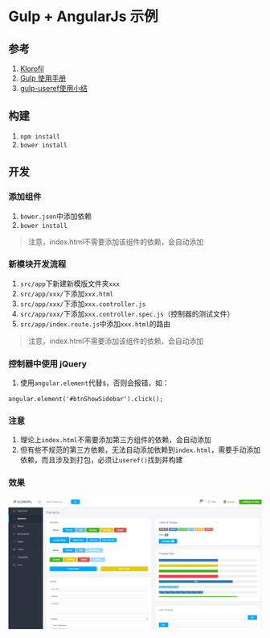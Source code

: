 # Gulp + AngularJs 示例

## 参考
1. [Klorofil](http://www.cssmoban.com/cssthemes/6700.shtml)
2. [Gulp 使用手册](http://www.jianshu.com/p/ac03b3dac85b)
3. [gulp-useref使用小结](https://love-yoyo.github.io/blog/2016/07/24/gulp-useref%E4%BD%BF%E7%94%A8%E5%B0%8F%E7%BB%93/)

## 构建
1. ```npm install```
2. ```bower install```

## 开发
### 添加组件
1. ```bower.json```中添加依赖
2. ```bower install```

> 注意，index.html不需要添加该组件的依赖，会自动添加

### 新模块开发流程
1. ```src/app```下新建新模版文件夹```xxx```
2. ```src/app/xxx/```下添加```xxx.html```
3. ```src/app/xxx/```下添加```xxx.controller.js```
4. ```src/app/xxx/```下添加```xxx.controller.spec.js```（控制器的测试文件）
5. ```src/app/index.route.js```中添加```xxx.html```的路由

> 注意，index.html不需要添加该组件的依赖，会自动添加

### 控制器中使用 jQuery
1. 使用```angular.element```代替```$```，否则会报错，如：
```
angular.element('#btnShowSidebar').click();
```

### 注意
1. 理论上```index.html```不需要添加第三方组件的依赖，会自动添加
2. 但有些不规范的第三方依赖，无法自动添加依赖到```index.html```，需要手动添加依赖，而且涉及到打包，必须让```useref()```找到并构建

### 效果
![jvm](https://github.com/leonzm/gulp_angular_klorofil/blob/master/document/klorofil_elements.png)
